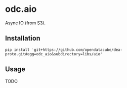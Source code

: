 odc.aio
=======

Async IO (from S3).

Installation
------------

```
pip install 'git+https://github.com/opendatacube/dea-proto.git#egg=odc_aio&subdirectory=libs/aio'
```

Usage
-----

TODO
